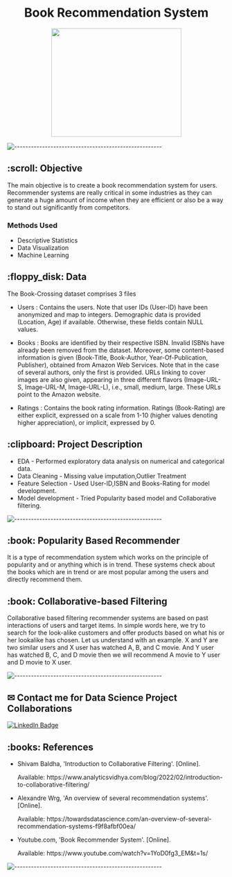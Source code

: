 <h1 align="center"> Book Recommendation System </h1>

<p align="center">
  <img src="Book Recommender System Files/BookRecommendationsPlease_MEME1.jpg" width="300px" height="250px">
</p>

![-----------------------------------------------------](https://raw.githubusercontent.com/andreasbm/readme/master/assets/lines/rainbow.png)

<h2>:scroll: Objective </h2>

The main objective is to create a book recommendation system for users. Recommender systems are really critical in some industries as they can generate a huge
amount of income when they are efficient or also be a way to stand out significantly from competitors. 


### Methods Used
* Descriptive Statistics
* Data Visualization
* Machine Learning

<h2> :floppy_disk: Data </h2>

The Book-Crossing dataset comprises 3 files

* Users : 
Contains the users. Note that user IDs (User-ID) have been anonymized and map to
integers. Demographic data is provided (Location, Age) if available. Otherwise, these
fields contain NULL values.

* Books : 
Books are identified by their respective ISBN. Invalid ISBNs have already been removed
from the dataset. Moreover, some content-based information is given (Book-Title,
Book-Author, Year-Of-Publication, Publisher), obtained from Amazon Web
Services. Note that in the case of several authors, only the first is provided. URLs linking
to cover images are also given, appearing in three different flavors (Image-URL-S,
Image-URL-M, Image-URL-L), i.e., small, medium, large. These URLs point to the
Amazon website.

* Ratings :
Contains the book rating information. Ratings (Book-Rating) are either explicit,
expressed on a scale from 1-10 (higher values denoting higher appreciation), or implicit,
expressed by 0.

<h2> :clipboard: Project Description </h2>

* EDA - Performed exploratory data analysis on numerical and categorical data.
* Data Cleaning - Missing value imputation,Outlier Treatment
* Feature Selection - Used User-ID,ISBN and Books-Rating for model development.
* Model development - Tried Popularity based model and Collaborative filtering.

![-----------------------------------------------------](https://raw.githubusercontent.com/andreasbm/readme/master/assets/lines/rainbow.png)

<h2> :book: Popularity Based Recommender </h2>

It is a type of recommendation system which works on the principle of popularity and or anything
which is in trend. These systems check about the books which are in trend or are most popular
among the users and directly recommend them.

<h2> :book: Collaborative-based Filtering </h2>

Collaborative based filtering recommender systems are based on past interactions of users and
target items. In simple words here, we try to search for the look-alike customers and offer products
based on what his or her lookalike has chosen. Let us understand with an example. X and Y are
two similar users and X user has watched A, B, and C movie. And Y user has watched B, C, and D
movie then we will recommend A movie to Y user and D movie to X user.

![-----------------------------------------------------](https://raw.githubusercontent.com/andreasbm/readme/master/assets/lines/rainbow.png)

<h2>✉ Contact me for Data Science Project Collaborations </h2>


[![LinkedIn Badge](https://img.shields.io/badge/LinkedIn-0077B5?style=for-the-badge&logo=linkedin&logoColor=white)](https://www.linkedin.com/in/rajatchaudhary25/)



<h2> :books: References</h2>
<ul>
  <li><p>Shivam Baldha, 'Introduction to Collaborative Filtering'. [Online].</p>
      <p>Available: https://www.analyticsvidhya.com/blog/2022/02/introduction-to-collaborative-filtering/</p>
  </li>
  <li><p>Alexandre Wrg, 'An overview of several recommendation systems'. [Online].</p>
      <p>Available: https://towardsdatascience.com/an-overview-of-several-recommendation-systems-f9f8afbf00ea/</p>
  </li>
    <li><p>Youtube.com, 'Book Recommender System'. [Online].</p>
      <p>Available: https://www.youtube.com/watch?v=1YoD0fg3_EM&t=1s/</p>
  </li>
</ul>

![-----------------------------------------------------](https://raw.githubusercontent.com/andreasbm/readme/master/assets/lines/rainbow.png)

